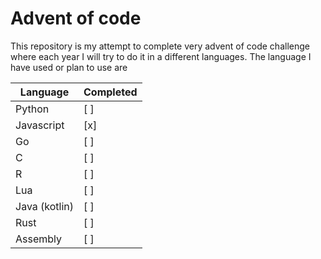 # Advent of code

This repository is my attempt to complete very advent of code challenge where each year I will try to do it in a different languages. The language I have used or plan to use are

| Language      | Completed |
| ------------- | --------- |
| Python        | [ ]       |
| Javascript    | [x]       |
| Go            | [ ]       |
| C             | [ ]       |
| R             | [ ]       |
| Lua           | [ ]       |
| Java (kotlin) | [ ]       |
| Rust          | [ ]       |
| Assembly      | [ ]       |
